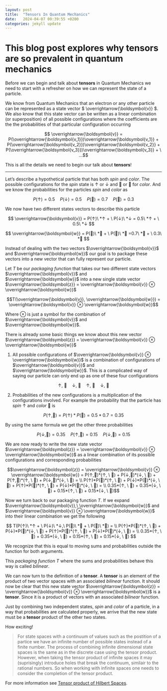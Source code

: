 ```yaml
---
layout: post
title:  "Tensors In Quantum Mechanics"
date:   2024-04-07 00:39:55 +0200
categories: jekyll update
---
```


# This blog post explores why tensors are so prevalent in quantum mechanics

Before we can begin and talk about **tensors** in Quantum Mechanics we need to start with a refresher on how we can represent the state of a particle.  

We know from Quantum Mechanics that an electron or any other particle can be represented as a state vector $ \overrightarrow{\boldsymbol{v}} $. We also know that this state vector can be written as a linear combination (or superposition) of all possible configurations where the coefficients are the the probabilities of that particular configuration occurring

$$ \overrightarrow{\boldsymbol{v}} = P(\overrightarrow{\boldsymbol{v_1}})\overrightarrow{\boldsymbol{v_1}} + P(\overrightarrow{\boldsymbol{v_2}})\overrightarrow{\boldsymbol{v_2}} + P(\overrightarrow{\boldsymbol{v_3}})\overrightarrow{\boldsymbol{v_3}} + \ ...$$

This is all the details we need to begin our talk about **tensors**!

---

Let’s describe a hypothetical particle that has both <em>spin</em> and <em>color</em>. The possible configurations for the <em>spin</em> state is ↑ or ↓ and 🔴 or 🔵 for <em>color</em>. 
And we know the probabilities for the particles <em>spin</em> and <em>color</em> as

$$P(↑) = 0.5 \quad  P(↓) = 0.5 \quad P(🔴) = 0.7 \quad P(🔵) = 0.3 $$

We now have two different states vectors to describe this particle

$$ \overrightarrow{\boldsymbol{v}} = P(↑)\ *↑ + \ P(↓)\ *↓ = 0.5\ *↑ + \ 0.5\ *↓ $$

$$ \overrightarrow{\boldsymbol{w}} = P(🔴)\ *🔴 + \ P(🔵)\ *🔵 =0.7\ *🔴 + \ 0.3\ *🔵 $$

Instead of dealing with the two vectors $\overrightarrow{\boldsymbol{v}}$ and $\overrightarrow{\boldsymbol{w}}$ our goal is to package these vectors into a new vector that can fully represent our particle.

Let $T$ be our <em>packaging function</em> that takes our two different state vectors $\overrightarrow{\boldsymbol{v}}$ and $\overrightarrow{\boldsymbol{w}}$ into a new single state vector $\overrightarrow{\boldsymbol{z}} = \overrightarrow{\boldsymbol{v}} ⊗ \overrightarrow{\boldsymbol{w}}$

$$T(\overrightarrow{\boldsymbol{v}}, \overrightarrow{\boldsymbol{w}}) = \overrightarrow{\boldsymbol{v}} ⊗ \overrightarrow{\boldsymbol{w}}$$

Where $⊗$ is just a symbol for the combination of $\overrightarrow{\boldsymbol{v}}$ and $\overrightarrow{\boldsymbol{w}}$.

There is already some basic things we know about this new vector $\overrightarrow{\boldsymbol{z}} = \overrightarrow{\boldsymbol{v}} ⊗ \overrightarrow{\boldsymbol{w}}$

1. All possible configurations of $\overrightarrow{\boldsymbol{v}} ⊗ \overrightarrow{\boldsymbol{w}}$ is a combination of configurations of $\overrightarrow{\boldsymbol{v}}$ and $\overrightarrow{\boldsymbol{w}}$.
This is a complicated way of saying our particle can only end up as one of these four configurations

$$↑, \ 🔴 \quad  ↓, \ 🔴  \quad ↑, \ 🔵 \quad ↓, \ 🔵 $$

2. Probabilities of the new configurations is a multiplication of the configurations involved.
For example the probability that the particle has <em>spin</em> ↑ and <em>color</em> 🔴 is

$$P(↑, 🔴) = P(↑) * P(🔴) = 0.5 * 0.7 = 0.35 $$

By using the same formula we get the other three probabilities

$$P(↓, 🔴) = 0.35 \quad P(↑, 🔵) = 0.15 \quad P(↓, 🔵) = 0.15 $$

We are now ready to write the new state vector $\overrightarrow{\boldsymbol{z}} = \overrightarrow{\boldsymbol{v}} ⊗ \overrightarrow{\boldsymbol{w}}$ as a linear combination of its possible configurations and corresponding probabilities

$$\overrightarrow{\boldsymbol{z}} = \overrightarrow{\boldsymbol{v}} ⊗ \overrightarrow{\boldsymbol{w}} = P(↑,🔴)*(↑, \ 🔴) + P(↓,🔴)*(↓, \ 🔴) + P(↑,🔵)*(↑, \ 🔵) + P(↓,🔵)*(↓, \ 🔵) = \\ P(↑)*P(🔴)*(↑, \ 🔴) + P(↓)*P(🔴)*(↓, \ 🔴) + P(↑)*P(🔵)*(↑, \ 🔵) + P(↓)*P(🔵)*(↓, \ 🔵) = \\ 0.35*(↑, \ 🔴) + 0.35*(↓, \ 🔴) + 0.15*(↑, \ 🔵) + 0.15*(↓, \ 🔵)$$

Now we turn back to our packaging function $T$. If we expand $\overrightarrow{\boldsymbol{v}},\ \overrightarrow{\boldsymbol{w}}$ and $\overrightarrow{\boldsymbol{v}} ⊗ \overrightarrow{\boldsymbol{w}}$ into their linear combination we get the following

$$ T(P(↑)\ *↑ + \ P(↓)\ *↓,\ P(🔴)\ *🔴 + \ P(🔵)\ *🔵) = \\ P(↑)*P(🔴)*(↑, \ 🔴) + P(↓)*P(🔴)*(↓, \ 🔴) + P(↑)*P(🔵)*(↑, \ 🔵) + P(↓)*P(🔵)*(↓, \ 🔵) = \\ 0.35*(↑, \ 🔴) + 0.35*(↓, \ 🔴) + 0.15*(↑, \ 🔵) + 0.15*(↓, \ 🔵) $$

We recognize that this is equal to moving sums and probabilities outside the function for both arguments.

This <em>packaging function T</em> where the sums and probabilities behave this way is called <em>bilinear</em>. 

We can now turn to the definition of a **tensor**. A **tensor** is an element of the product of two vector spaces with an associated <em>bilinear</em> function. It should now be clear that this new state vector $\overrightarrow{\boldsymbol{z}} = \overrightarrow{\boldsymbol{v}} ⊗ \overrightarrow{\boldsymbol{w}}$ is a **tensor**. Since it is a product of vectors with an associated <em>bilinear</em> function.

Just by combining two independent states, <em>spin</em> and <em>color</em> of a particle, in a way that probabilities are calculated properly, we arrive that the new state must be a **tensor** product of the other two states. 

How exciting!

>For state spaces with a continuum of values such as the postition of a partice we have an infinite number of possible states instead of a finite number. The process of combining infinite dimensional state spaces is the same as in the discrete case using the tensor product. However, when taking the tensor product of infinite spaces it may (suprisingly) introduce holes that break the continuum, similair to the rational numbers. So when working with infinite spaces one needs to consider the completion of the tensor product.

For more information see [Tensor product of Hilbert Spaces](https://en.wikipedia.org/wiki/Tensor_product_of_Hilbert_spaces).
